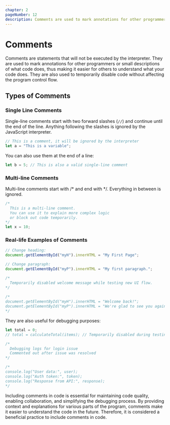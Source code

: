 ```yaml
---
chapter: 2
pageNumber: 12
description: Comments are used to mark annotations for other programmers or small descriptions about the code that helps others to understand it. These statement are not executed by the interpreter.
---
```


# Comments

Comments are statements that will not be executed by the interpreter. They are used to mark annotations for other programmers or small descriptions of what code does, thus making it easier for others to understand what your code does. They are also used to temporarily disable code without affecting the program control flow.

## Types of Comments

### Single Line Comments

Single-line comments start with two forward slashes (`//`) and continue until the end of the line. Anything following the slashes is ignored by the JavaScript interpreter.

```javascript
// This is a comment, it will be ignored by the interpreter
let a = "This is a variable";
```

You can also use them at the end of a line:

```javascript
let b = 5; // This is also a valid single-line comment
```

### Multi-line Comments
Multi-line comments start with /* and end with */. Everything in between is ignored.

```javascript
/*
  This is a multi-line comment.
  You can use it to explain more complex logic
  or block out code temporarily.
*/
let x = 10;
```

### Real-life Examples of Comments
```javascript
// Change heading:
document.getElementById("myH").innerHTML = "My First Page";

// Change paragraph:
document.getElementById("myP").innerHTML = "My first paragraph.";
```

```javascript
/*
  Temporarily disabled welcome message while testing new UI flow.
*/
 
/*
document.getElementById("myH").innerHTML = "Welcome back!";
document.getElementById("myP").innerHTML = "We're glad to see you again.";
*/
```

They are also useful for debugging purposes:

```javascript
let total = 0;
// total = calculateTotal(items); // Temporarily disabled during testing
```

```javascript
/*
  Debugging logs for login issue
  Commented out after issue was resolved
*/

/*
console.log("User data:", user);
console.log("Auth token:", token);
console.log("Response from API:", response);
*/
```

Including comments in code is essential for maintaining code quality, enabling collaboration, and simplifying the debugging process. By providing context and explanations for various parts of the program, comments make it easier to understand the code in the future. Therefore, it is considered a beneficial practice to include comments in code.